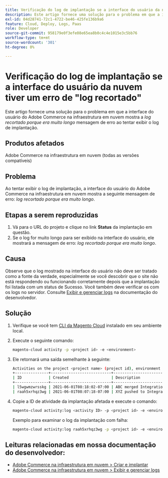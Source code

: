 ```yaml
---
title: Verificação do log de implantação se a interface do usuário da nuvem tiver um erro de "log recortado"
description: Este artigo fornece uma solução para o problema em que a interface do usuário do Adobe Commerce na infraestrutura em nuvem mostra a mensagem de erro *log recortado porque era muito longo* ao tentar exibir o log de implantação.
exl-id: 04d28741-72c1-4722-be46-425fe136b9a6
feature: Cloud, Deploy, Logs, Paas
role: Developer
source-git-commit: 958179e0f3efe08e65ea8b0c4c4e1015e3c5bb76
workflow-type: tm+mt
source-wordcount: '301'
ht-degree: 0%

---
```


# Verificação do log de implantação se a interface do usuário da nuvem tiver um erro de &quot;log recortado&quot;

Este artigo fornece uma solução para o problema em que a interface do usuário do Adobe Commerce na infraestrutura em nuvem mostra a *log recortado porque era muito longo* mensagem de erro ao tentar exibir o log de implantação.

## Produtos afetados

Adobe Commerce na infraestrutura em nuvem (todas as versões compatíveis)

## Problema

Ao tentar exibir o log de implantação, a interface do usuário do Adobe Commerce na infraestrutura em nuvem mostra a seguinte mensagem de erro: *log recortado porque era muito longo*.

## Etapas a serem reproduzidas

1. Vá para o URL do projeto e clique no link **Status** da implantação em questão.
1. Se o log for muito longo para ser exibido na interface do usuário, ele mostrará a mensagem de erro: *log recortado porque era muito longo*.

## Causa

Observe que o log mostrado na interface do usuário não deve ser tratado como a fonte da verdade, especialmente se você descobrir que o site não está respondendo ou funcionando corretamente depois que a implantação foi listada com um status de Sucesso. Você também deve verificar os com os logs no servidor. Consulte [Exibir e gerenciar logs](https://experienceleague.adobe.com/docs/commerce-cloud-service/user-guide/develop/test/log-locations.html) na documentação do desenvolvedor.

## Solução

1. Verifique se você tem [CLI da Magento Cloud](https://experienceleague.adobe.com/docs/commerce-cloud-service/user-guide/dev-tools/cloud-cli.html) instalado em seu ambiente local.
1. Execute o seguinte comando:

   ```bash
   magento-cloud activity -p <project id> -e <environment>
   ```

1. Ele retornará uma saída semelhante à seguinte:

   ```bash
   Activities on the project <project name> (project id), environment <environment>:
   +---------------+---------------------------+-------------------------------------+----------+----------+---------+
   | ID            | Created                   | Description                         | Progress | State    | Result  |
   +---------------+---------------------------+-------------------------------------+----------+----------+---------+
   | l5wgwmzwrsskg | 2021-06-01T08:18:02-07:00 | ABC merged Integration into Staging | 100%     | complete | success |
   | raah5xrhqz3wg | 2021-06-01T08:07:18-07:00 | XYZ pushed to Integration           | 100%     | complete | failure |
   ```

1. Copie a ID de atividade da implantação afetada e execute o comando:

   ```bash
   magento-cloud activity:log <activity ID> -p <project id> -e <environment>
   ```

   Exemplo para examinar o log da implantação com falha:

   ```bash
   magento-cloud activity:log raah5xrhqz3wg -p <project id> -e <environment>
   ```

## Leituras relacionadas em nossa documentação do desenvolvedor:

* [Adobe Commerce na infraestrutura em nuvem > Criar e implantar](https://experienceleague.adobe.com/docs/commerce-cloud-service/user-guide/configure/env/configure-env-yaml.html)
* [Adobe Commerce na infraestrutura em nuvem > Exibir e gerenciar logs](https://experienceleague.adobe.com/docs/commerce-cloud-service/user-guide/develop/test/log-locations.html)
